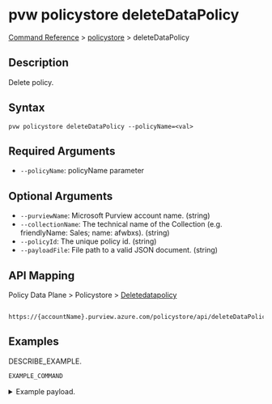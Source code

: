 # pvw policystore deleteDataPolicy
[Command Reference](../../../README.md#command-reference) > [policystore](./main.md) > deleteDataPolicy

## Description
Delete policy.

## Syntax
```
pvw policystore deleteDataPolicy --policyName=<val>
```

## Required Arguments
- `--policyName`: policyName parameter

## Optional Arguments
- `--purviewName`: Microsoft Purview account name. (string)
- `--collectionName`: The technical name of the Collection (e.g. friendlyName: Sales; name: afwbxs). (string)
- `--policyId`: The unique policy id. (string)
- `--payloadFile`: File path to a valid JSON document. (string)

## API Mapping
Policy Data Plane > Policystore > [Deletedatapolicy]()
```
 https://{accountName}.purview.azure.com/policystore/api/deleteDataPolicy
```

## Examples
DESCRIBE_EXAMPLE.
```powershell
EXAMPLE_COMMAND
```
<details><summary>Example payload.</summary>
<p>

```json
PASTE_JSON_HERE
```
</p>
</details>